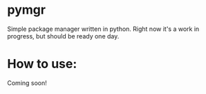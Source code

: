 # pymgr

Simple package manager written in python. Right now it's a work in progress, but should be ready one day.

# How to use:

Coming soon!
